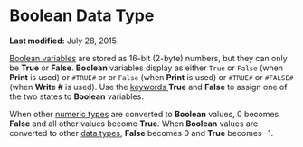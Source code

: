 
# Boolean Data Type

 **Last modified:** July 28, 2015

 [Boolean variables](b8bdf64f-5920-1ae9-16d0-b26d09524a30.md) are stored as 16-bit (2-byte) numbers, but they can only be **True** or **False**.  **Boolean** variables display as either `True` or `False` (when **Print** is used) or `#TRUE#` or or `False` (when **Print** is used) or `#TRUE#` or `#FALSE#` (when **Write #** is used). Use the [keywords ](b8bdf64f-5920-1ae9-16d0-b26d09524a30.md) **True** and **False** to assign one of the two states to **Boolean** variables.

When other  [numeric types](b8bdf64f-5920-1ae9-16d0-b26d09524a30.md) are converted to **Boolean** values, 0 becomes **False** and all other values become **True**. When  **Boolean** values are converted to other [data types](b8bdf64f-5920-1ae9-16d0-b26d09524a30.md),  **False** becomes 0 and **True** becomes -1.

